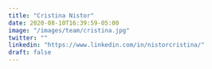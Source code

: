 ```yaml
---
title: "Cristina Nistor"
date: 2020-08-10T16:39:59-05:00
image: "/images/team/cristina.jpg"
twitter: ""
linkedin: "https://www.linkedin.com/in/nistorcristina/"
draft: false
---
```


